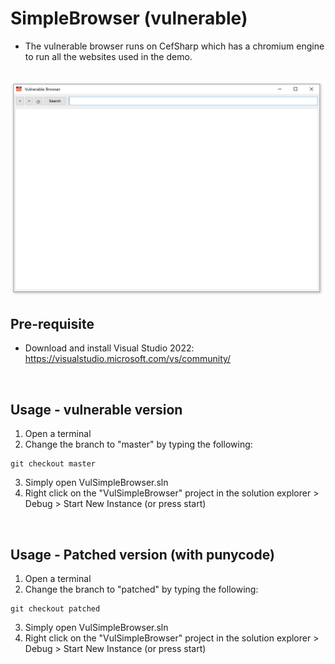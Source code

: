 # SimpleBrowser (vulnerable)

- The vulnerable browser runs on CefSharp which has a chromium engine to run all the websites used in the demo.

<br/>

<img src="./pictures/browser.PNG" alt="drawing" width="700"/>

<br/>


## Pre-requisite

- Download and install Visual Studio 2022: https://visualstudio.microsoft.com/vs/community/


</br>

## Usage - vulnerable version

1. Open a terminal
2. Change the branch to "master" by typing the following:

```
git checkout master 
```
3. Simply open VulSimpleBrowser.sln
4. Right click on the "VulSimpleBrowser" project in the solution explorer > Debug > Start New Instance (or press start)

</br>

## Usage - Patched version (with punycode)

1. Open a terminal
2. Change the branch to "patched" by typing the following:

```
git checkout patched 
```
3. Simply open VulSimpleBrowser.sln
4. Right click on the "VulSimpleBrowser" project in the solution explorer > Debug > Start New Instance (or press start)

</br>
